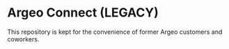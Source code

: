 # Argeo Connect (LEGACY)

This repository is kept for the convenience of former Argeo customers and coworkers.
